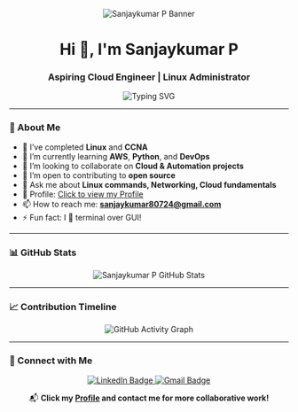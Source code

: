<!-- 🖼️ Header Banner -->
<p align="center">
  <img src="https://your-banner-link.com/banner.png" alt="Sanjaykumar P Banner" />
</p>

<!-- 👋 Intro and Title -->
<h1 align="center">Hi 👋, I'm Sanjaykumar P</h1>
<h3 align="center">Aspiring Cloud Engineer | Linux Administrator</h3>

<!-- ⌨️ Working Typing SVG -->
<p align="center">
  <img src="https://readme-typing-svg.herokuapp.com?font=Fira+Code&size=22&pause=1000&color=00FF9C&center=true&vCenter=true&width=700&lines=Welcome+to+my+GitHub+Profile;Linux+Administrator+%7C+Cloud+Engineer;Let's+automate+and+elevate+together!+🚀" alt="Typing SVG" />
</p>

---

### 🚀 About Me

- 🌱 I’ve completed **Linux** and **CCNA**  
- 📘 I’m currently learning **AWS**, **Python**, and **DevOps**  
- 👯 I’m looking to collaborate on **Cloud & Automation projects**  
- 🤝 I’m open to contributing to **open source**  
- 💬 Ask me about **Linux commands, Networking, Cloud fundamentals**  
- 🔗 Profile: [Click to view my Profile](https://sanjaykumar-p.github.io/Portfolio/)  
- 📫 How to reach me: **sanjaykumar80724@gmail.com**  
- ⚡ Fun fact: I 💚 terminal over GUI!

---

### 📊 GitHub Stats

<p align="center">
  <img src="https://github-readme-stats.vercel.app/api?username=sanjaykumar-p&show_icons=true&theme=radical" alt="Sanjaykumar P GitHub Stats" />
</p>

---

### 📈 Contribution Timeline

<p align="center">
  <img src="https://github-readme-activity-graph.vercel.app/graph?username=sanjaykumar-p&theme=radical&area=true&hide_border=true" alt="GitHub Activity Graph" />
</p>

---

### 💌 Connect with Me

<p align="center">
  <a href="https://www.linkedin.com/in/sanjaykumar77/" target="_blank">
    <img src="https://img.shields.io/badge/LinkedIn-blue?style=flat-square&logo=linkedin&logoColor=white" alt="LinkedIn Badge" />
  </a>
  <a href="mailto:sanjaykumar80724@gmail.com">
    <img src="https://img.shields.io/badge/Gmail-red?style=flat-square&logo=gmail&logoColor=white" alt="Gmail Badge" />
  </a>
</p>

<p align="center">
  📬 <strong>Click my <a href="https://sanjaykumar-p.github.io/Portfolio/">Profile</a> and contact me for more collaborative work!</strong>
</p>
